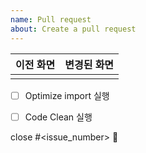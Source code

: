 ```yaml
---
name: Pull request
about: Create a pull request
---
```


|이전 화면|변경된 화면|
|---|---|
|||


- [ ] Optimize import 실행
- [ ] Code Clean 실행


close #<issue_number> 🦕